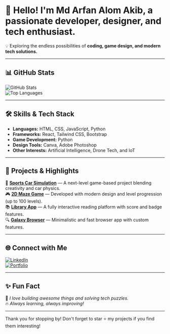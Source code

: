 # 👋 **Hello! I'm Md Arfan Alom Akib, a passionate developer, designer, and tech enthusiast.**  
💡 Exploring the endless possibilities of **coding, game design, and modern tech solutions.**  

---

## 📊 GitHub Stats  

![GitHub Stats](https://github-readme-stats.vercel.app/api?username=mdarfanalomakib&show_icons=true&theme=radical)  
![Top Languages](https://github-readme-stats.vercel.app/api/top-langs/?username=mdarfanalomakib&layout=compact&theme=radical)

---

## 🛠️ Skills & Tech Stack  

- **Languages:** HTML, CSS, JavaScript, Python  
- **Frameworks:** React, Tailwind CSS, Bootstrap 
- **Game Development:** Python  
- **Design Tools:** Canva, Adobe Photoshop  
- **Other Interests:** Artificial Intelligence, Drone Tech, and IoT  

---

## 📌 Projects & Highlights  

🚗 **[Sports Car Simulation](#)** — A next-level game-based project blending creativity and car physics.  
🎮 **[2D Maze Game](#)** — Developed with modern design and level progression (up to 100 levels).  
📚 **[Library App](#)** — A fully interactive reading platform with score and badge features.  
🔍 **[Galaxy Browser](#)** — Minimalistic and fast browser app with custom features.  

---

## 🌐 Connect with Me  

[![LinkedIn](https://img.shields.io/badge/-LinkedIn-0077B5?style=for-the-badge&logo=linkedin)](https://linkedin.com/in/mdarfanalomakib)  
[![Portfolio](https://img.shields.io/badge/-Portfolio-E4405F?style=for-the-badge)](https://github.com/mdarfanalomakib)  

---

## ✨ Fun Fact  

🎯 *I love building awesome things and solving tech puzzles.*  
🔥 *Always learning, always improving!*

---

Thank you for stopping by! Don't forget to star ⭐ my projects if you find them interesting!  
